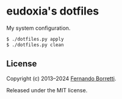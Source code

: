 # eudoxia's dotfiles

My system configuration.

```bash
$ ./dotfiles.py apply
$ ./dotfiles.py clean
```

## License

Copyright (c) 2013–2024 [Fernando Borretti](https://borretti.me/).

Released under the MIT license.
